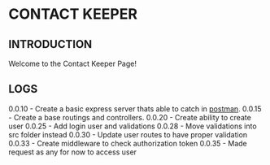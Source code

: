 # CONTACT KEEPER

## INTRODUCTION

Welcome to the Contact Keeper Page!

## LOGS
[postman]: https://www.postman.com/

0.0.10 - Create a basic express server thats able to catch in [postman][postman].
0.0.15 - Create a base routings and controllers.
0.0.20 - Create ability to create user
0.0.25 - Add login user and validations
0.0.28 - Move validations into src folder instead
0.0.30 - Update user routes to have proper validation
0.0.33 - Create middleware to check authorization token
0.0.35 - Made request as any for now to access user
